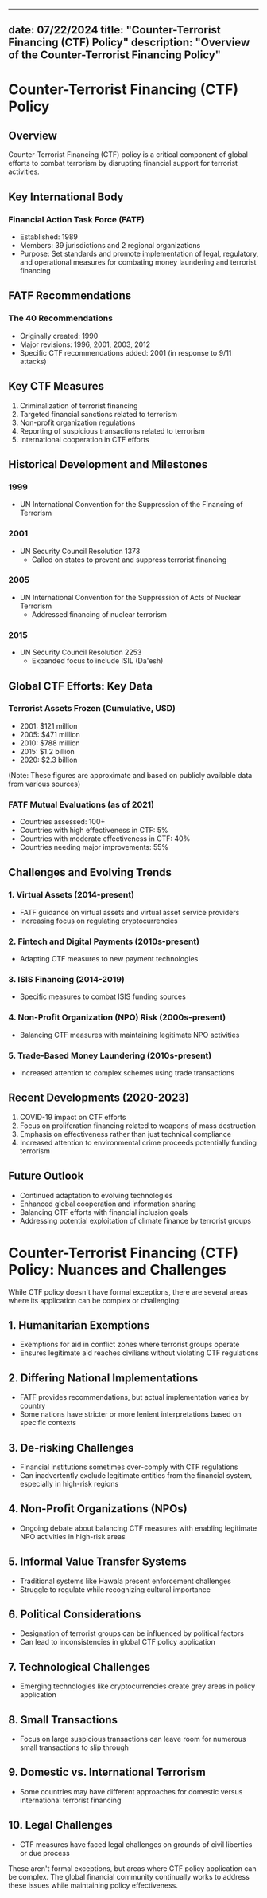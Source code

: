 <!-- Metadata -->
---
date: 07/22/2024
title: "Counter-Terrorist Financing (CTF) Policy"
description: "Overview of the Counter-Terrorist Financing Policy"
---

# Counter-Terrorist Financing (CTF) Policy

## Overview

Counter-Terrorist Financing (CTF) policy is a critical component of global efforts to combat terrorism by disrupting financial support for terrorist activities.

## Key International Body

### Financial Action Task Force (FATF)

- Established: 1989
- Members: 39 jurisdictions and 2 regional organizations
- Purpose: Set standards and promote implementation of legal, regulatory, and operational measures for combating money laundering and terrorist financing

## FATF Recommendations

### The 40 Recommendations

- Originally created: 1990
- Major revisions: 1996, 2001, 2003, 2012
- Specific CTF recommendations added: 2001 (in response to 9/11 attacks)

## Key CTF Measures

1. Criminalization of terrorist financing
2. Targeted financial sanctions related to terrorism
3. Non-profit organization regulations
4. Reporting of suspicious transactions related to terrorism
5. International cooperation in CTF efforts

## Historical Development and Milestones

### 1999
- UN International Convention for the Suppression of the Financing of Terrorism

### 2001
- UN Security Council Resolution 1373
  - Called on states to prevent and suppress terrorist financing

### 2005
- UN International Convention for the Suppression of Acts of Nuclear Terrorism
  - Addressed financing of nuclear terrorism

### 2015
- UN Security Council Resolution 2253
  - Expanded focus to include ISIL (Da'esh)

## Global CTF Efforts: Key Data

### Terrorist Assets Frozen (Cumulative, USD)

- 2001: $121 million
- 2005: $471 million
- 2010: $788 million
- 2015: $1.2 billion
- 2020: $2.3 billion

(Note: These figures are approximate and based on publicly available data from various sources)

### FATF Mutual Evaluations (as of 2021)

- Countries assessed: 100+
- Countries with high effectiveness in CTF: 5%
- Countries with moderate effectiveness in CTF: 40%
- Countries needing major improvements: 55%

## Challenges and Evolving Trends

### 1. Virtual Assets (2014-present)
- FATF guidance on virtual assets and virtual asset service providers
- Increasing focus on regulating cryptocurrencies

### 2. Fintech and Digital Payments (2010s-present)
- Adapting CTF measures to new payment technologies

### 3. ISIS Financing (2014-2019)
- Specific measures to combat ISIS funding sources

### 4. Non-Profit Organization (NPO) Risk (2000s-present)
- Balancing CTF measures with maintaining legitimate NPO activities

### 5. Trade-Based Money Laundering (2010s-present)
- Increased attention to complex schemes using trade transactions

## Recent Developments (2020-2023)

1. COVID-19 impact on CTF efforts
2. Focus on proliferation financing related to weapons of mass destruction
3. Emphasis on effectiveness rather than just technical compliance
4. Increased attention to environmental crime proceeds potentially funding terrorism

## Future Outlook

- Continued adaptation to evolving technologies
- Enhanced global cooperation and information sharing
- Balancing CTF efforts with financial inclusion goals
- Addressing potential exploitation of climate finance by terrorist groups

# Counter-Terrorist Financing (CTF) Policy: Nuances and Challenges

While CTF policy doesn't have formal exceptions, there are several areas where its application can be complex or challenging:

## 1. Humanitarian Exemptions

- Exemptions for aid in conflict zones where terrorist groups operate
- Ensures legitimate aid reaches civilians without violating CTF regulations

## 2. Differing National Implementations

- FATF provides recommendations, but actual implementation varies by country
- Some nations have stricter or more lenient interpretations based on specific contexts

## 3. De-risking Challenges

- Financial institutions sometimes over-comply with CTF regulations
- Can inadvertently exclude legitimate entities from the financial system, especially in high-risk regions

## 4. Non-Profit Organizations (NPOs)

- Ongoing debate about balancing CTF measures with enabling legitimate NPO activities in high-risk areas

## 5. Informal Value Transfer Systems

- Traditional systems like Hawala present enforcement challenges
- Struggle to regulate while recognizing cultural importance

## 6. Political Considerations

- Designation of terrorist groups can be influenced by political factors
- Can lead to inconsistencies in global CTF policy application

## 7. Technological Challenges

- Emerging technologies like cryptocurrencies create grey areas in policy application

## 8. Small Transactions

- Focus on large suspicious transactions can leave room for numerous small transactions to slip through

## 9. Domestic vs. International Terrorism

- Some countries may have different approaches for domestic versus international terrorist financing

## 10. Legal Challenges

- CTF measures have faced legal challenges on grounds of civil liberties or due process

These aren't formal exceptions, but areas where CTF policy application can be complex. The global financial community continually works to address these issues while maintaining policy effectiveness.